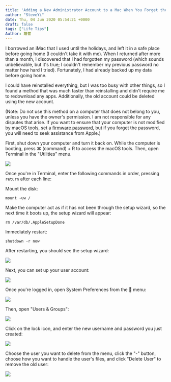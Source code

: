 ```yaml
---
title: 'Adding a New Administrator Account to a Mac When You Forget the Login Credentials'
author: "SteveYi"
date: Thu, 04 Jun 2020 05:54:21 +0000
draft: false
tags: ["Life Tips"]
Author: 蘿蔔
---
```


I borrowed an iMac that I used until the holidays, and left it in a safe place before going home (I couldn't take it with me). When I returned after more than a month, I discovered that I had forgotten my password (which sounds unbelievable, but it's true; I couldn't remember my previous password no matter how hard I tried). Fortunately, I had already backed up my data before going home.

I could have reinstalled everything, but I was too busy with other things, so I found a method that was much faster than reinstalling and didn't require me to redownload any apps. Additionally, the old account could be deleted using the new account. 

(Note: Do not use this method on a computer that does not belong to you, unless you have the owner's permission. I am not responsible for any disputes that arise. If you want to ensure that your computer is not modified by macOS tools, set a [firmware password](https://support.apple.com/zh-tw/HT204455#turnon), but if you forget the password, you will need to seek assistance from Apple.)

First, shut down your computer and turn it back on. While the computer is booting, press ⌘ (command) + R to access the macOS tools. Then, open Terminal in the "Utilities" menu.

![](https://blog.steveyi.net/wp-content/uploads/media/blog/2020060405312140.png)

Once you're in Terminal, enter the following commands in order, pressing `return` after each line:

Mount the disk:

```
mount -uw /
```

Make the computer act as if it has not been through the setup wizard, so the next time it boots up, the setup wizard will appear:

```
rm /var/db/.AppleSetupDone
```

Immediately restart:

```
shutdown -r now
```

After restarting, you should see the setup wizard:

![](https://blog.steveyi.net/wp-content/uploads/media/blog/2020060405322859.png)

Next, you can set up your user account:

![](https://blog.steveyi.net/wp-content/uploads/media/blog/2020060405331074.png)

Once you're logged in, open System Preferences from the  menu:

![](https://static-a1.steveyi.net/media/blog/2020060405381524.png)

Then, open "Users & Groups":

![](https://blog.steveyi.net/wp-content/uploads/media/blog/2020060405402392.png)

Click on the lock icon, and enter the new username and password you just created:

![](https://blog.steveyi.net/wp-content/uploads/media/blog/2020060405435722.png)

Choose the user you want to delete from the menu, click the "-" button, choose how you want to handle the user's files, and click "Delete User" to remove the old user:

![](https://blog.steveyi.net/wp-content/uploads/media/blog/2020060405491836.png)
